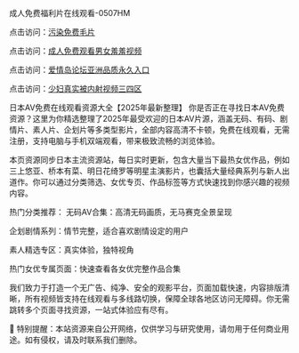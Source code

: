 成人免费福利片在线观看-0507HM

点击访问：<a href="https://gfd-5xg.pages.dev/">污染免费毛片</a>

点击访问：<a href="https://bsdf-5f5.pages.dev/">成人免费观看男女羞羞视频</a>

点击访问：<a href="https://bsdf-5f5.pages.dev/">爱情岛论坛亚洲品质永久入口</a>

点击访问：<a href="https://bered.pages.dev/">少妇真实被内射视频三四区</a>

日本AV免费在线观看资源大全【2025年最新整理】
你是否正在寻找日本AV免费资源？这里为你精选整理了2025年最受欢迎的日本AV片源，涵盖无码、有码、剧情片、素人片、企划片等多类型影片，全部内容高清不卡顿，免费在线观看，无需注册，支持电脑与手机双端观看，带来极致流畅的浏览体验。

本页资源同步日本主流资源站，每日实时更新，包含大量当下最热女优作品，例如三上悠亚、桥本有菜、明日花绮罗等明星主演影片，也囊括大量经典系列与新人出道作。你可以通过分类筛选、女优专页、作品标签等方式快速找到你感兴趣的视频内容。

 热门分类推荐：
无码AV合集：高清无码画质，无马赛克全景呈现

企划剧情系列：情节完整，适合喜欢剧情设定的用户

素人精选专区：真实体验，独特视角

热门女优专属页面：快速查看各女优完整作品合集

我们致力于打造一个无广告、纯净、安全的观影平台，页面加载快速，内容排版清晰，所有视频皆支持在线观看与多线路切换，保障全球各地区访问无障碍。你无需跳转多个页面寻找资源，一站式体验应有尽有。

📢 特别提醒：本站资源来自公开网络，仅供学习与研究使用，请勿用于任何商业用途。如有侵权，请及时联系我们删除。


<span style="display:none;">[Canonical link](）</span>
